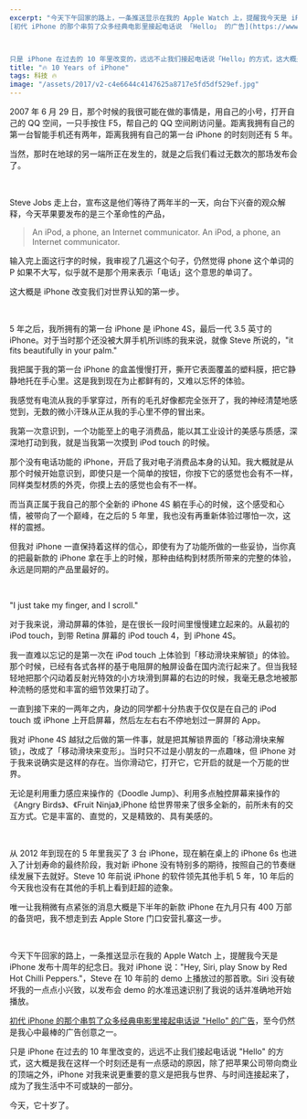 ```yaml
---
excerpt: "今天下午回家的路上，一条推送显示在我的 Apple Watch 上，提醒我今天是 iPhone 发布十周年的纪念日。我对 iPhone 说：「Hey, Siri, play Snow by Red Hot Chilli Peppers.」，Steve 在 10 年前的 demo 上播放过的那首歌。Siri 没有破坏我的一点点小兴致，以发布会 demo 的水准迅速识别了我说的话并准确地开始播放。<br>
[初代 iPhone 的那个串剪了众多经典电影里接起电话说 「Hello」 的广告](https://www.youtube.com/watch?v=mmiWTKZzBLY)，至今仍然是我心中最棒的广告创意之一。



只是 iPhone 在过去的 10 年里改变的，远远不止我们接起电话说「Hello」的方式，这大概是我在这样一个时刻还是有一点感动的原因，除了把苹果公司带向商业的顶端之外，iPhone 对我来说更重要的意义是把我与世界、与时间连接起来了，成为了我生活中不可或缺的一部分。"
title: "🔥 10 Years of iPhone"
tags: 科技 🔥
image: "/assets/2017/v2-c4e6644c4147625a8717e5fd5df529ef.jpg"
---
```


2007 年 6 月 29 日，那个时候的我很可能在做的事情是，用自己的小号，打开自己的 QQ 空间，一只手按住 F5，帮自己的 QQ 空间刷访问量。距离我拥有自己的第一台智能手机还有两年，距离我拥有自己的第一台 iPhone 的时刻则还有 5 年。  

当然，那时在地球的另一端所正在发生的，就是之后我们看过无数次的那场发布会了。

<br>

Steve Jobs 走上台，宣布这是他们等待了两年半的一天，向台下兴奋的观众解释，今天苹果要发布的是三个革命性的产品，

> An iPod, a phone, an Internet communicator. An iPod, a phone, an Internet communicator.

输入完上面这行字的时候，我审视了几遍这个句子，仍然觉得 phone 这个单词的 P 如果不大写，似乎就不是那个用来表示「电话」这个意思的单词了。

这大概是 iPhone 改变我们对世界认知的第一步。

<br>

5 年之后，我所拥有的第一台 iPhone 是 iPhone 4S，最后一代 3.5 英寸的 iPhone。对于当时那个还没被大屏手机所训练的我来说，就像 Steve 所说的，"it fits beautifully in your palm."

我把属于我的第一台 iPhone 的盒盖慢慢打开，撕开它表面覆盖的塑料膜，把它静静地托在手心里。这是我到现在为止都鲜有的，又难以忘怀的体验。

我感觉有电流从我的手掌穿过，所有的毛孔好像都完全张开了，我的神经清楚地感觉到，无数的微小汗珠从正从我的手心里不停的冒出来。

我第一次意识到，一个功能至上的电子消费品，能以其工业设计的美感与质感，深深地打动到我，就是当我第一次摸到 iPod touch 的时候。

那个没有电话功能的 iPhone，开启了我对电子消费品本身的认知。我大概就是从那个时候开始意识到，即使只是一个简单的按钮，你按下它的感觉也会有不一样，同样类型材质的外壳，你摸上去的感觉也会有不一样。

而当真正属于我自己的那个全新的 iPhone 4S 躺在手心的时候，这个感受和心情，被带向了一个巅峰，在之后的 5 年里，我也没有再重新体验过哪怕一次，这样的震撼。

但我对 iPhone 一直保持着这样的信心，即使有为了功能所做的一些妥协，当你真的把最新款的 iPhone 拿在手上的时候，那种由结构到材质所带来的完整的体验，永远是同期的产品里最好的。

<br>

"I just take my finger, and I scroll."

对于我来说，滑动屏幕的体验，是在很长一段时间里慢慢建立起来的。从最初的 iPod touch，到带 Retina 屏幕的 iPod touch 4，到 iPhone 4S。

我一直难以忘记的是第一次在 iPod touch 上体验到「移动滑块来解锁」的体验。那个时候，已经有各式各样的基于电阻屏的触屏设备在国内流行起来了。但当我轻轻地把那个闪动着反射光特效的小方块滑到屏幕的右边的时候，我毫无悬念地被那种流畅的感觉和丰富的细节效果打动了。

一直到接下来的一两年之内，身边的同学都十分热衷于仅仅是在自己的 iPod touch 或 iPhone 上开启屏幕，然后左左右右不停地划过一屏屏的 App。

我对 iPhone 4S 越狱之后做的第一件事，就是把其解锁界面的「移动滑块来解锁」，改成了「移动滑块来变形」。当时只不过是小朋友的一点趣味，但 iPhone 对于我来说确实是这样的存在。当你滑动它，打开它，它开启的就是一个万能的世界。

无论是利用重力感应来操作的《Doodle Jump》、利用多点触控屏幕来操作的《Angry Birds》、《Fruit Ninja》,iPhone 给世界带来了很多全新的，前所未有的交互方式。它是丰富的、直觉的，又是精致的、具有美感的。

<br>

从 2012 年到现在的 5 年里我买了 3 台 iPhone，现在躺在桌上的 iPhone 6s 也进入了计划寿命的最终阶段，我对新 iPhone 没有特别多的期待，按照自己的节奏继续发展下去就好。Steve 10 年前说 iPhone 的软件领先其他手机 5 年，10 年后的今天我也没有在其他的手机上看到赶超的迹象。

唯一让我稍微有点紧张的消息大概是下半年的新款 iPhone 在九月只有 400 万部的备货吧，我不想走到去 Apple Store 门口安营扎寨这一步。

<br>

今天下午回家的路上，一条推送显示在我的 Apple Watch 上，提醒我今天是 iPhone 发布十周年的纪念日。我对 iPhone 说："Hey, Siri, play Snow by Red Hot Chilli Peppers."，Steve 在 10 年前的 demo 上播放过的那首歌。Siri 没有破坏我的一点点小兴致，以发布会 demo 的水准迅速识别了我说的话并准确地开始播放。

[初代 iPhone 的那个串剪了众多经典电影里接起电话说 "Hello" 的广告](https://www.youtube.com/watch?v=mmiWTKZzBLY)，至今仍然是我心中最棒的广告创意之一。

只是 iPhone 在过去的 10 年里改变的，远远不止我们接起电话说 "Hello" 的方式，这大概是我在这样一个时刻还是有一点感动的原因，除了把苹果公司带向商业的顶端之外，iPhone 对我来说更重要的意义是把我与世界、与时间连接起来了，成为了我生活中不可或缺的一部分。

今天，它十岁了。

[1]:	https://www.youtube.com/watch?v=mmiWTKZzBLY
[2]:	https://www.youtube.com/watch?v=mmiWTKZzBLY
